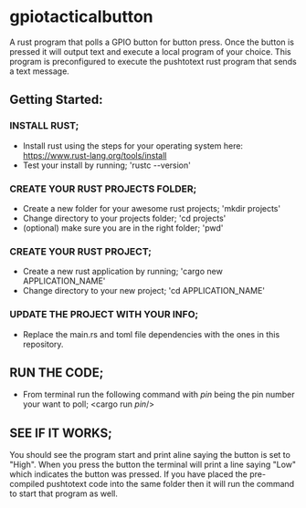 # gpiotacticalbutton

A rust program that polls a GPIO button for button press. Once the button is pressed it will output text and execute a local program of your choice.
This program is preconfigured to execute the pushtotext rust program that sends a text message.

## Getting Started:

### INSTALL RUST;
- Install rust using the steps for your operating system here: https://www.rust-lang.org/tools/install
- Test your install by running; 'rustc --version'

### CREATE YOUR RUST PROJECTS FOLDER;
- Create a new folder for your awesome rust projects; 'mkdir projects'
- Change directory to your projects folder; 'cd projects'
- (optional) make sure you are in the right folder; 'pwd'

### CREATE YOUR RUST PROJECT;
- Create a new rust application by running; 'cargo new APPLICATION_NAME'
- Change directory to your new project; 'cd APPLICATION_NAME'

### UPDATE THE PROJECT WITH YOUR INFO;
- Replace the main.rs and toml file dependencies with the ones in this repository.

## RUN THE CODE;
- From terminal run the following command with *pin* being the pin number your want to poll; <cargo run *pin*/>

## SEE IF IT WORKS;
You should see the program start and print aline saying the button is set to "High". When you press the button the terminal will print a line saying "Low" which indicates the button was pressed. If you have placed the pre-compiled pushtotext code into the same folder then it will run the command to start that program as well.

